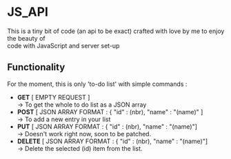  # JS_API

 This is a tiny bit of code (an api to be exact) crafted with love by me to enjoy the beauty of <br>
 code with JavaScript and server set-up
 
 ## Functionality
 For the moment, this is only 'to-do list' with simple commands :
  - **GET** [ EMPTY REQUEST ] <br>
  -> To get the whole to do list as a JSON array
  - **POST** [ JSON ARRAY FORMAT : { "id" : (nbr), "name" : "(name)" ] <br>
  -> To add a new entry in your list
  - **PUT** [ JSON ARRAY FORMAT : { "id" : (nbr), "name" : "(name)"] <br>
  -> Doesn't work right now, soon to be patched.
  - **DELETE** [ JSON ARRAY FORMAT : { "id" : (nbr), "name" : "(name)"] <br>
  -> Delete the selected (id) item from the list. 
